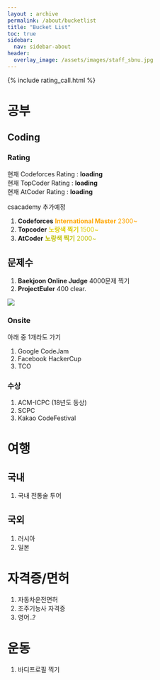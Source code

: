 ```yaml
---
layout : archive
permalink: /about/bucketlist
title: "Bucket List"
toc: true
sidebar:
  nav: sidebar-about
header:
  overlay_image: /assets/images/staff_sbnu.jpg
---
```


{% include rating_call.html %}

# 공부

## Coding

### Rating
<p>
  현재 Codeforces Rating : <a id="codeforces" target="_blank" style="text-decoration:none;font-weight:bold;">loading</a><br>
  현재 TopCoder Rating : <a id="topcoder" target="_blank" style="text-decoration:none;font-weight:bold;">loading</a><br>
  현재 AtCoder Rating : <a id="atcoder" target="_blank" style="text-decoration:none;font-weight:bold;">loading</a><br>
</p>

csacademy 추가예정

1. **Codeforces**  <font color="Orange"> <b>International Master</b> 2300~ </font>
2. **Topcoder** <font color="#DDCC00"><b>노랑색 찍기</b> 1500~ </font>
3. **AtCoder** <font color="#C0C000"><b>노랑색 찍기</b> 2000~ </font>

## 문제수

1. **Baekjoon Online Judge** 4000문제 찍기
2. **ProjectEuler** 400 clear.

<img src="https://projecteuler.net/profile/subinium.png" id="reloader" onload="setTimeout('document.getElementById(\'reloader\').src=\'https://projecteuler.net/profile/subinium.png?\'+new Date().getMilliseconds()', 5000)" />

### Onsite

아래 중 1개라도 가기

1. Google CodeJam
2. Facebook HackerCup
3. TCO

### 수상

1. ACM-ICPC (18년도 동상)
2. SCPC
3. Kakao CodeFestival

# 여행

## 국내

1. 국내 전통술 투어

## 국외

1. 러시아
2. 일본

# 자격증/면허

1. 자동차운전면허
2. 조주기능사 자격증
3. 영어..?

# 운동

1. 바디프로필 찍기
